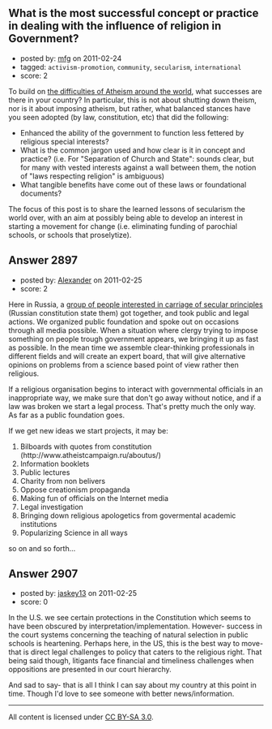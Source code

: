 ## What is the most successful concept or practice in dealing with the influence of religion in Government?

- posted by: [mfg](https://stackexchange.com/users/-1/135-mfg) on 2011-02-24
- tagged: `activism-promotion`, `community`, `secularism`, `international`
- score: 2

To build on [the difficulties of Atheism around the world][1], what successes are there in your country? In particular, this is not about shutting down theism, nor is it about imposing atheism, but rather, what balanced stances have you seen adopted (by law, constitution, etc) that did the following:

 - Enhanced the ability of the government to function less fettered by religious special interests?
 - What is the common jargon used and how clear is it in concept and practice? (i.e. For "Separation of Church and State": sounds clear, but for many with vested interests against a wall between them, the notion of "laws respecting religion" is ambiguous)
 - What tangible benefits have come out of these laws or foundational documents?

The focus of this post is to share the learned lessons of secularism the world over, with an aim at possibly being able to develop an interest in starting a movement for change (i.e. eliminating funding of parochial schools, or schools that proselytize).

  [1]: http://atheism.stackexchange.com/q/706/135


## Answer 2897

- posted by: [Alexander](https://stackexchange.com/users/-1/747-alexander) on 2011-02-25
- score: 2

<p>Here in Russia, a <a href="http://zdravomyslie.ru/" rel="nofollow">group of people interested in carriage of secular principles</a> (Russian constitution state them) got together, and took public and legal actions. We organized public foundation and spoke out on occasions through all media possible. When a situation where clergy trying to impose something on people trough government appears, we bringing it up as fast as possible. In the mean time we assemble clear-thinking professionals in different fields and will create an expert board, that will give alternative opinions on problems from a science based point of view rather then religious.</p>

<p>If a religious organisation begins to interact with governmental officials in an inappropriate way, we make sure that don't go away without notice, and if a law was broken we start a legal process. That's pretty much the only way. As far as a public foundation goes.</p>

<p>If we get new ideas we start projects, it may be:</p>

<ol>
<li>Bilboards with quotes from
constitution (http://www.atheistcampaign.ru/aboutus/)</li>
<li>Information booklets</li>
<li>Public lectures</li>
<li>Charity from non belivers</li>
<li>Oppose creationism propaganda</li>
<li>Making fun of officials on the
Internet media</li>
<li>Legal investigation</li>
<li>Bringing down religious apologetics
from govermental academic
institutions</li>
<li>Popularizing Science in all ways</li>
</ol>

<p>so on and so forth...</p>



## Answer 2907

- posted by: [jaskey13](https://stackexchange.com/users/-1/1107-jaskey13) on 2011-02-25
- score: 0

In the U.S. we see certain protections in the Constitution which seems to have been obscured by interpretation/implementation. However- success in the court systems concerning the teaching of natural selection in public schools is heartening. Perhaps here, in the US, this is the best way to move- that is direct legal challenges to policy that caters to the religious right. That being said though, litigants face financial and timeliness challenges when oppositions are presented in our court hierarchy. 

And sad to say- that is all I think I can say about my country at this point in time.
Though I'd love to see someone with better news/information.



---

All content is licensed under [CC BY-SA 3.0](https://creativecommons.org/licenses/by-sa/3.0/).
